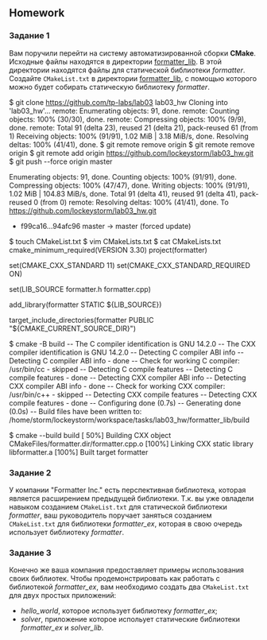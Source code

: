 ## Homework

### Задание 1
Вам поручили перейти на систему автоматизированной сборки **CMake**.
Исходные файлы находятся в директории [formatter_lib](formatter_lib).
В этой директории находятся файлы для статической библиотеки *formatter*.
Создайте `CMakeList.txt` в директории [formatter_lib](formatter_lib),
с помощью которого можно будет собирать статическую библиотеку *formatter*.

$ git clone https://github.com/tp-labs/lab03 lab03_hw
Cloning into 'lab03_hw'...
remote: Enumerating objects: 91, done.
remote: Counting objects: 100% (30/30), done.
remote: Compressing objects: 100% (9/9), done.
remote: Total 91 (delta 23), reused 21 (delta 21), pack-reused 61 (from 1)
Receiving objects: 100% (91/91), 1.02 MiB | 3.18 MiB/s, done.
Resolving deltas: 100% (41/41), done.
$ git remote remove origin
$ git remote remove origin
$ git remote add origin https://github.com/lockeystorm/lab03_hw.git
$ git push --force origin master

Enumerating objects: 91, done.
Counting objects: 100% (91/91), done.
Compressing objects: 100% (47/47), done.
Writing objects: 100% (91/91), 1.02 MiB | 104.83 MiB/s, done.
Total 91 (delta 41), reused 91 (delta 41), pack-reused 0 (from 0)
remote: Resolving deltas: 100% (41/41), done.
To https://github.com/lockeystorm/lab03_hw.git
 + f99ca16...94afc96 master -> master (forced update)
 
$ touch CMakeList.txt
$ vim CMakeLists.txt
$ cat CMakeLists.txt
cmake\_minimum_required(VERSION 3.30)
project(formatter)

set(CMAKE\_CXX_STANDARD 11)
set(CMAKE\_CXX_STANDARD_REQUIRED ON)

set(LIB_SOURCE formatter.h formatter.cpp)

add\_library(formatter STATIC ${LIB_SOURCE})

target\_include\_directories(formatter PUBLIC "${CMAKE\_CURRENT\_SOURCE_DIR}")

$ cmake -B build
-- The C compiler identification is GNU 14.2.0
-- The CXX compiler identification is GNU 14.2.0
-- Detecting C compiler ABI info
-- Detecting C compiler ABI info - done
-- Check for working C compiler: /usr/bin/cc - skipped
-- Detecting C compile features
-- Detecting C compile features - done
-- Detecting CXX compiler ABI info
-- Detecting CXX compiler ABI info - done
-- Check for working CXX compiler: /usr/bin/c++ - skipped
-- Detecting CXX compile features
-- Detecting CXX compile features - done
-- Configuring done (0.7s)
-- Generating done (0.0s)
-- Build files have been written to: /home/storm/lockeystorm/workspace/tasks/lab03\_hw/formatter_lib/build

$ cmake --build build
[ 50%] Building CXX object CMakeFiles/formatter.dir/formatter.cpp.o
[100%] Linking CXX static library libformatter.a
[100%] Built target formatter

### Задание 2
У компании "Formatter Inc." есть перспективная библиотека,
которая является расширением предыдущей библиотеки. Т.к. вы уже овладели
навыком созданием `CMakeList.txt` для статической библиотеки *formatter*, ваш 
руководитель поручает заняться созданием `CMakeList.txt` для библиотеки 
*formatter_ex*, которая в свою очередь использует библиотеку *formatter*.

### Задание 3
Конечно же ваша компания предоставляет примеры использования своих библиотек.
Чтобы продемонстрировать как работать с библиотекой *formatter_ex*,
вам необходимо создать два `CMakeList.txt` для двух простых приложений:
* *hello_world*, которое использует библиотеку *formatter_ex*;
* *solver*, приложение которое испольует статические библиотеки *formatter_ex* и *solver_lib*.

